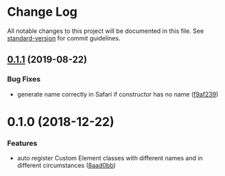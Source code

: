 # Change Log

All notable changes to this project will be documented in this file. See [standard-version](https://github.com/conventional-changelog/standard-version) for commit guidelines.

<a name="0.1.1"></a>
## [0.1.1](https://github.com/bashmish/carehtml/compare/v0.1.0...v0.1.1) (2019-08-22)


### Bug Fixes

* generate name correctly in Safari if constructor has no name ([f9af239](https://github.com/bashmish/carehtml/commit/f9af239))



<a name="0.1.0"></a>
# 0.1.0 (2018-12-22)


### Features

* auto register Custom Element classes with different names and in different circumstances ([8aad0bb](https://github.com/bashmish/carehtml/commit/8aad0bb))
